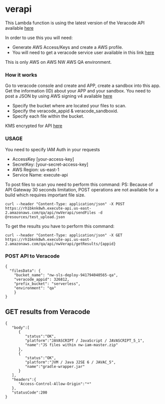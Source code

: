 # verapi

This Lambda function is using the latest version of the Veracode API available [here](http://www.rubydoc.info/gems/veracode-api)

In order to use this you will need:
- Generate AWS Access/Keys and create a AWS profile.
- You will need to get a veracode service user available in this link [here](https://analysiscenter.veracode.com)

This is only AWS on AWS NW AWS QA environment.

### How it works

Go to veracode console and create and APP, create a sandbox into this app.
Get the information (ID) about your APP and your sandbox.
You need to post a JSON by using AWS signing v4 available [here](http://docs.aws.amazon.com/general/latest/gr/signature-version-4.html)
- Specify the bucket where are located your files to scan.
- Specify the veracode_appid & veracode_sandboxid.
- Specify each file within the bucket.

KMS encrypted for API [here](https://github.com/marcy-terui/serverless-crypt)

### USAGE

You need to specify IAM Auth in your requests
- AccessKey [your-access-key]
- SecretKey: [your-secret-access-key]
- AWS Region: us-east-1
- Service Name: execute-api

To post files to scan you need to perform this command:
PS: Because of API Gateway 30 seconds limitation, POST operations are not available for a build which requires important file size.

```
curl --header "Content-Type: application/json" -X POST https://rh1bknk8wh.execute-api.us-east-2.amazonaws.com/qa/api/nwVerapi/sendFiles -d @resources/test_upload.json
```

To get the results you have to perform this command:

```
curl --header "Content-Type: application/json" -X GET https://rh1bknk8wh.execute-api.us-east-2.amazonaws.com/qa/api/nwVerapi/getResults/{appid} 
```


### POST API to Veracode
```
{
  "filesData": {
    "bucket_name": "nw-sls-deploy-941794040565-qa",
    "veracode_appid": 326812,
    "prefix_bucket": "serverless",
    "environment": "qa"
    }
}
```

## GET results from Veracode
```
{
   "body":[
      {
         "status":"OK",
         "platform":"JAVASCRIPT / JavaScript / JAVASCRIPT_5_1",
         "name":"JS files within nw-iam-master.zip"
      },
      {
         "status":"OK",
         "platform":"JVM / Java J2SE 6 / JAVAC_5",
         "name":"gradle-wrapper.jar"
      }
   ],
   "headers":{
      "Access-Control-Allow-Origin":"*"
   },
   "statusCode":200
}
```
